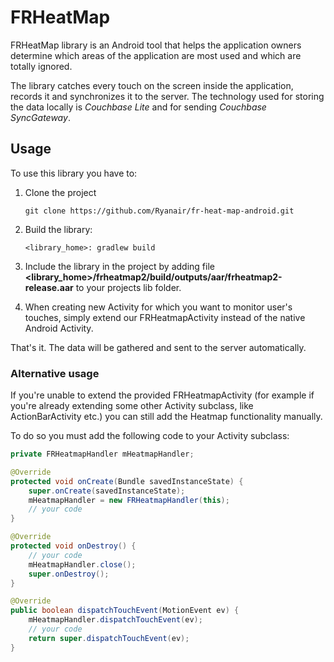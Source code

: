 # FRHeatMap

FRHeatMap library is an Android tool that helps the application owners determine which areas of the application are most used and which are totally ignored.

The library catches every touch on the screen inside the application, records it and synchronizes it to the server. The technology used for storing the data locally is *Couchbase Lite* and for sending *Couchbase SyncGateway*.

## Usage

To use this library you have to:

1. Clone the project

    ```
    git clone https://github.com/Ryanair/fr-heat-map-android.git
    ```

2. Build the library:

    ```
    <library_home>: gradlew build
    ```

3. Include the library in the project by adding file **<library_home>/frheatmap2/build/outputs/aar/frheatmap2-release.aar** to your projects lib folder.
4. When creating new Activity for which you want to monitor user's touches, simply extend our FRHeatmapActivity instead of the native Android Activity.

That's it. The data will be gathered and sent to the server automatically.

### Alternative usage

If you're unable to extend the provided FRHeatmapActivity (for example if you're already extending some other Activity subclass, like ActionBarActivity etc.) you can still add the Heatmap functionality manually.

To do so you must add the following code to your Activity subclass:

```Java
private FRHeatmapHandler mHeatmapHandler;

@Override
protected void onCreate(Bundle savedInstanceState) {
    super.onCreate(savedInstanceState);
    mHeatmapHandler = new FRHeatmapHandler(this);
    // your code
}

@Override
protected void onDestroy() {
    // your code
    mHeatmapHandler.close();
    super.onDestroy();
}

@Override
public boolean dispatchTouchEvent(MotionEvent ev) {
    mHeatmapHandler.dispatchTouchEvent(ev);
    // your code
    return super.dispatchTouchEvent(ev);
}
```